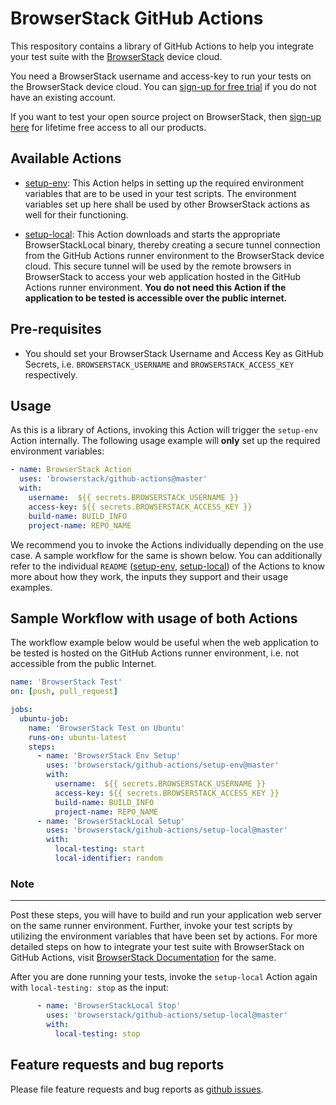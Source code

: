 # BrowserStack GitHub Actions

This respository contains a library of GitHub Actions to help you integrate your test suite with the [BrowserStack](https://browserstack.com) device cloud. 

You need a BrowserStack username and access-key to run your tests on the BrowserStack device cloud. You can [sign-up for free trial](https://www.browserstack.com/users/sign_up) if you do not have an existing account.

If you want to test your open source project on BrowserStack, then [sign-up here](https://www.browserstack.com/open-source) for lifetime free access to all our products.

## Available Actions
* [setup-env](./setup-env): This Action helps in setting up the required environment variables that are to be used in your test scripts. The environment variables set up here shall be used by other BrowserStack actions as well for their functioning.
  
* [setup-local](./setup-local): This Action downloads and starts the appropriate BrowserStackLocal binary, thereby creating a secure tunnel connection from the GitHub Actions runner environment to the BrowserStack device cloud. This secure tunnel will be used by the remote browsers in BrowserStack to access your web application hosted in the GitHub Actions runner environment. **You do not need this Action if the application to be tested is accessible over the public internet.**

## Pre-requisites
* You should set your BrowserStack Username and Access Key as GitHub Secrets, i.e. `BROWSERSTACK_USERNAME` and `BROWSERSTACK_ACCESS_KEY` respectively.

## Usage
As this is a library of Actions, invoking this Action will trigger the `setup-env` Action internally. The following usage example will **only** set up the required environment variables:

```yaml
- name: BrowserStack Action
  uses: 'browserstack/github-actions@master'
  with:
    username:  ${{ secrets.BROWSERSTACK_USERNAME }}
    access-key: ${{ secrets.BROWSERSTACK_ACCESS_KEY }}
    build-name: BUILD_INFO
    project-name: REPO_NAME
```
We recommend you to invoke the Actions individually depending on the use case. A sample workflow for the same is shown below. You can additionally refer to the individual `README` ([setup-env](./setup-env), [setup-local](./setup-local)) of the Actions to know more about how they work, the inputs they support and their usage examples.

## Sample Workflow with usage of both Actions
The workflow example below would be useful when the web application to be tested is hosted on the GitHub Actions runner environment, i.e. not accessible from the public Internet.

```yaml
name: 'BrowserStack Test'
on: [push, pull_request]

jobs:
  ubuntu-job:
    name: 'BrowserStack Test on Ubuntu'
    runs-on: ubuntu-latest
    steps:
      - name: 'BrowserStack Env Setup'
        uses: 'browserstack/github-actions/setup-env@master'
        with:
          username:  ${{ secrets.BROWSERSTACK_USERNAME }}
          access-key: ${{ secrets.BROWSERSTACK_ACCESS_KEY }}
          build-name: BUILD_INFO
          project-name: REPO_NAME
      - name: 'BrowserStackLocal Setup'
        uses: 'browserstack/github-actions/setup-local@master'
        with:
          local-testing: start
          local-identifier: random
```

### Note
---
Post these steps, you will have to build and run your application web server on the same runner environment. Further, invoke your test scripts by utilizing the environment variables that have been set by actions. For more detailed steps on how to integrate your test suite with BrowserStack on GitHub Actions, visit [BrowserStack Documentation](http://browserstack.com/docs/automate/selenium/github-actions) for the same.

After you are done running your tests, invoke the `setup-local` Action again with `local-testing: stop` as the input:
```yaml
      - name: 'BrowserStackLocal Stop'
        uses: 'browserstack/github-actions/setup-local@master'
        with:
          local-testing: stop
```
## Feature requests and bug reports
Please file feature requests and bug reports as [github issues](https://github.com/browserstack/github-actions/issues).
